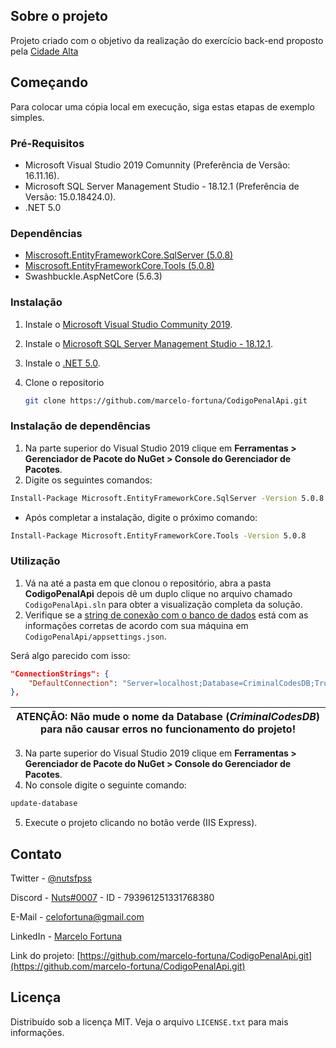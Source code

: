 ## Sobre o projeto
Projeto criado com o objetivo da realização do exercício back-end proposto pela [Cidade Alta](https://cidadealta.gg/)

## Começando
Para colocar uma cópia local em execução, siga estas etapas de exemplo simples.

### Pré-Requisitos
* Microsoft Visual Studio 2019 Comunnity (Preferência de Versão: 16.11.16).
* Microsoft SQL Server Management Studio - 18.12.1 (Preferência de Versão: 15.0.18424.0).
* .NET 5.0

### Dependências
* [Miscrosoft.EntityFrameworkCore.SqlServer (5.0.8)](https://github.com/marcelo-fortuna/CodigoPenalApi/edit/master/README.md#instala%C3%A7%C3%A3o-de-depend%C3%AAncias)
* [Miscrosoft.EntityFrameworkCore.Tools (5.0.8)](https://github.com/marcelo-fortuna/CodigoPenalApi/edit/master/README.md#instala%C3%A7%C3%A3o-de-depend%C3%AAncias)
* Swashbuckle.AspNetCore (5.6.3)

### Instalação

1. Instale o [Microsoft Visual Studio Community 2019](https://visualstudio.microsoft.com/pt-br/thank-you-downloading-visual-studio/?sku=Community&rel=16&src=myvs&utm_medium=microsoft&utm_source=my.visualstudio.com&utm_campaign=download&utm_content=vs+community+2019).
2. Instale o [Microsoft SQL Server Management Studio - 18.12.1](https://docs.microsoft.com/pt-br/sql/ssms/download-sql-server-management-studio-ssms?redirectedfrom=MSDN&view=sql-server-ver16).
3. Instale o [.NET 5.0](https://dotnet.microsoft.com/en-us/download/dotnet/5.0).

4. Clone o repositorio
   ```sh
   git clone https://github.com/marcelo-fortuna/CodigoPenalApi.git
   ```

### Instalação de dependências
1. Na parte superior do Visual Studio 2019 clique em **Ferramentas > Gerenciador de Pacote do NuGet > Console do Gerenciador de Pacotes**. 
2. Digite os seguintes comandos: 
```cmd
Install-Package Microsoft.EntityFrameworkCore.SqlServer -Version 5.0.8
```

- Após completar a instalação, digite o próximo comando:
```cmd
Install-Package Microsoft.EntityFrameworkCore.Tools -Version 5.0.8
```

### Utilização
1. Vá na até a pasta em que clonou o repositório, abra a pasta **CodigoPenalApi** 
depois dê um duplo clique no arquivo chamado `CodigoPenalApi.sln` para obter a visualização completa da solução.
2. Verifique se a [string de conexão com o banco de dados](https://www.connectionstrings.com/sql-server) 
está com as informações corretas de acordo com sua máquina em `CodigoPenalApi/appsettings.json`.

Será algo parecido com isso: 
  ```json
  "ConnectionStrings": {
      "DefaultConnection": "Server=localhost;Database=CriminalCodesDB;Trusted_Connection=True;"
  },
  ```
| ATENÇÃO: Não mude o nome da Database (_CriminalCodesDB_) para não causar erros no funcionamento do projeto! |
| --- |

3. Na parte superior do Visual Studio 2019 clique em **Ferramentas > Gerenciador de Pacote do NuGet > Console do Gerenciador de Pacotes**. 
4. No console digite o seguinte comando:
  ```cmd
update-database
  ```
5. Execute o projeto clicando no botão verde (IIS Express).

## Contato
Twitter - [@nutsfpss](https://twitter.com/nutsfpss)

Discord - [Nuts#0007](https://discord.gg) - ID - 793961251331768380

E-Mail - celofortuna@gmail.com

LinkedIn - [Marcelo Fortuna](https://www.linkedin.com/in/marcelofortuna)

Link do projeto: [https://github.com/marcelo-fortuna/CodigoPenalApi.git](https://github.com/marcelo-fortuna/CodigoPenalApi.git)

## Licença
Distribuído sob a licença MIT. Veja o arquivo `LICENSE.txt` para mais informações.
